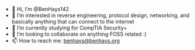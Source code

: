 - 👋 Hi, I’m @BenHays142
- 👀 I’m interested in reverse engineering, protocol design, networking, and basically anything that can connect to the internet
- 🌱 I’m currently studying for CompTIA Security+
- 💞️ I’m looking to collaborate on anything FOSS related :)
- 📫 How to reach me: benhays@benhays.org
